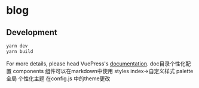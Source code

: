 # blog

> 

## Development

```bash
yarn dev
yarn build
```

For more details, please head VuePress's [documentation](https://v1.vuepress.vuejs.org/).
doc目录个性化配置
components 组件可以在markdown中使用
styles index->自定义样式 palette全局
个性化主题
在config.js 中的theme更改
